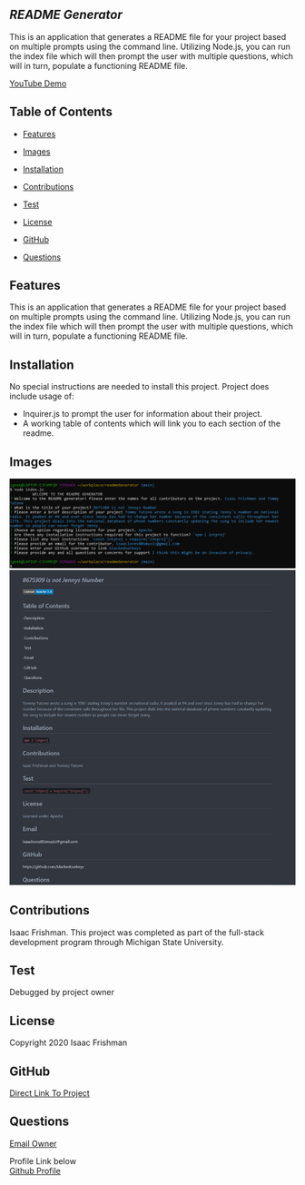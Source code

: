 
  
  ## *README Generator*
  
  This is an application that generates a README file for your project based on multiple prompts using the command line. Utilizing Node.js, you can run the index file which will then prompt the user with multiple questions, which will in turn, populate a functioning README file.

  [YouTube Demo](https://youtu.be/ZViXvWWyRsA)

  
  ## Table of Contents

  * [Features](#Features) <br>

  * [Images](#Images) <br>

  * [Installation](#Installation) <br>

  * [Contributions](#Contributions) <br>

  * [Test](#Test) <br>

  * [License](#License) <br>

  * [GitHub](#Github) <br>

  * [Questions](#Questions) <br>

  ## Features
  This is an application that generates a README file for your project based on multiple prompts using the command line. Utilizing Node.js, you can run the index file which will then prompt the user with multiple questions, which will in turn, populate a functioning README file.

  ## Installation
  No special instructions are needed to install this project. Project does include usage of:

  * Inquirer.js to prompt the user for information about their project.
  * A working table of contents which will link you to each section of the readme.

  ## Images

  ![Image of Gitbash ](https://github.com/blackedoutkeys/readmeGenerator/blob/main/images/gitbashimage.png)
  ![Image of Same README file](https://github.com/blackedoutkeys/readmeGenerator/blob/main/images/readmeimage.png)

  ## Contributions
  Isaac Frishman. This project was completed as part of the full-stack development program through Michigan State University.

  ## Test
  Debugged by project owner

  ## License
  Copyright 2020 Isaac Frishman

  ## GitHub
  [Direct Link To Project](https://github.com/blackedoutkeys/readmeGenerator) <br>

  ## Questions 
  [Email Owner](ifrishman89@gmail.com)

  Profile Link below <br>
  [Github Profile](https://github.com/blackedoutkeys) <br>
